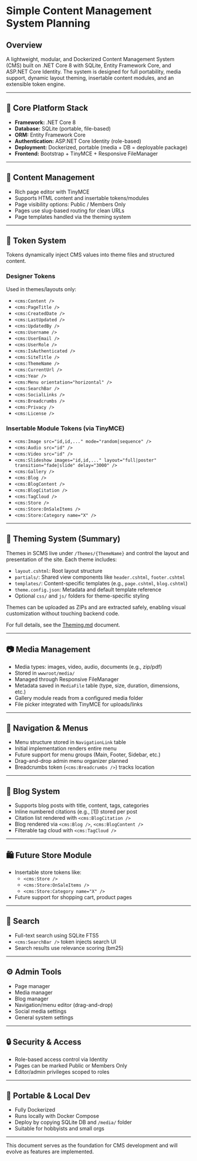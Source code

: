 # Simple Content Management System Planning

## Overview
A lightweight, modular, and Dockerized Content Management System (CMS) built on .NET Core 8 with SQLite, Entity Framework Core, and ASP.NET Core Identity. The system is designed for full portability, media support, dynamic layout theming, insertable content modules, and an extensible token engine.

---

## 🧱 Core Platform Stack
- **Framework:** .NET Core 8
- **Database:** SQLite (portable, file-based)
- **ORM:** Entity Framework Core
- **Authentication:** ASP.NET Core Identity (role-based)
- **Deployment:** Dockerized, portable (media + DB = deployable package)
- **Frontend:** Bootstrap + TinyMCE + Responsive FileManager

---

## 📄 Content Management
- Rich page editor with TinyMCE
- Supports HTML content and insertable tokens/modules
- Page visibility options: Public / Members Only
- Pages use slug-based routing for clean URLs
- Page templates handled via the theming system

---

## 🧬 Token System
Tokens dynamically inject CMS values into theme files and structured content.

### Designer Tokens
Used in themes/layouts only:
- `<cms:Content />`
- `<cms:PageTitle />`
- `<cms:CreatedDate />`
- `<cms:LastUpdated />`
- `<cms:UpdatedBy />`
- `<cms:Username />`
- `<cms:UserEmail />`
- `<cms:UserRole />`
- `<cms:IsAuthenticated />`
- `<cms:SiteTitle />`
- `<cms:ThemeName />`
- `<cms:CurrentUrl />`
- `<cms:Year />`
- `<cms:Menu orientation="horizontal" />`
- `<cms:SearchBar />`
- `<cms:SocialLinks />`
- `<cms:Breadcrumbs />`
- `<cms:Privacy />`
- `<cms:License />`

### Insertable Module Tokens (via TinyMCE)
- `<cms:Image src="id,id,..." mode="random|sequence" />`
- `<cms:Audio src="id" />`
- `<cms:Video src="id" />`
- `<cms:Slideshow images="id,id,..." layout="full|poster" transition="fade|slide" delay="3000" />`
- `<cms:Gallery />`
- `<cms:Blog />`
- `<cms:BlogContent />`
- `<cms:BlogCitation />`
- `<cms:TagCloud />`
- `<cms:Store />`
- `<cms:Store:OnSaleItems />`
- `<cms:Store:Category name="X" />`

---

## 🎨 Theming System (Summary)
Themes in SCMS live under `/Themes/{ThemeName}` and control the layout and presentation of the site. Each theme includes:

- `layout.cshtml`: Root layout structure
- `partials/`: Shared view components like `header.cshtml`, `footer.cshtml`
- `templates/`: Content-specific templates (e.g., `page.cshtml`, `blog.cshtml`)
- `theme.config.json`: Metadata and default template reference
- Optional `css/` and `js/` folders for theme-specific styling

Themes can be uploaded as ZIPs and are extracted safely, enabling visual customization without touching backend code.

For full details, see the [Theming.md](./Theming.md) document.

---

## 📷 Media Management
- Media types: images, video, audio, documents (e.g., zip/pdf)
- Stored in `wwwroot/media/`
- Managed through Responsive FileManager
- Metadata saved in `MediaFile` table (type, size, duration, dimensions, etc.)
- Gallery module reads from a configured media folder
- File picker integrated with TinyMCE for uploads/links

---

## 🧭 Navigation & Menus
- Menu structure stored in `NavigationLink` table
- Initial implementation renders entire menu
- Future support for menu groups (Main, Footer, Sidebar, etc.)
- Drag-and-drop admin menu organizer planned
- Breadcrumbs token (`<cms:Breadcrumbs />`) tracks location

---

## 📝 Blog System
- Supports blog posts with title, content, tags, categories
- Inline numbered citations (e.g., [1]) stored per post
- Citation list rendered with `<cms:BlogCitation />`
- Blog rendered via `<cms:Blog />`, `<cms:BlogContent />`
- Filterable tag cloud with `<cms:TagCloud />`

---

## 🛍️ Future Store Module
- Insertable store tokens like:
  - `<cms:Store />`
  - `<cms:Store:OnSaleItems />`
  - `<cms:Store:Category name="X" />`
- Future support for shopping cart, product pages

---

## 🔎 Search
- Full-text search using SQLite FTS5
- `<cms:SearchBar />` token injects search UI
- Search results use relevance scoring (bm25)

---

## ⚙️ Admin Tools
- Page manager
- Media manager
- Blog manager
- Navigation/menu editor (drag-and-drop)
- Social media settings
- General system settings

---

## 🔒 Security & Access
- Role-based access control via Identity
- Pages can be marked Public or Members Only
- Editor/admin privileges scoped to roles

---

## 🧰 Portable & Local Dev
- Fully Dockerized
- Runs locally with Docker Compose
- Deploy by copying SQLite DB and `/media/` folder
- Suitable for hobbyists and small orgs

---

This document serves as the foundation for CMS development and will evolve as features are implemented.
